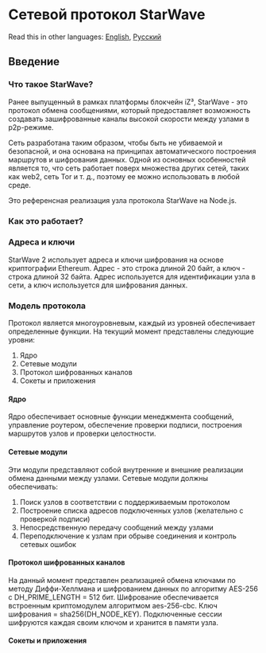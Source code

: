 # Сетевой протокол StarWave
Read this in other languages: [English](README.md), [Русский](README_RU.md)

## Введение
### Что такое StarWave?
Ранее выпущенный в рамках платформы блокчейн iZ³, StarWave - это протокол обмена сообщениями, который предоставляет возможность создавать зашифрованные каналы высокой скорости между узлами в p2p-режиме.

Сеть разработана таким образом, чтобы быть не убиваемой и безопасной, и она основана на принципах автоматического построения маршрутов и шифрования данных. Одной из основных особенностей является то, что сеть работает поверх множества других сетей, таких как web2, сеть Tor и т. д., поэтому ее можно использовать в любой среде.

Это референсная реализация узла протокола StarWave на Node.js.

### Как это работает?

### Адреса и ключи
StarWave 2 использует адреса и ключи шифрования на основе криптографии Ethereum. Адрес - это строка длиной 20 байт, а ключ - строка длиной 32 байта. Адрес используется для идентификации узла в сети, а ключ используется для шифрования данных.

### Модель протокола

Протокол является многоуровневым, каждый из уровней обеспечивает определенные функции. На текущий момент представлены следующие уровни:

1. Ядро
2. Сетевые модули
3. Протокол шифрованных каналов
4. Сокеты и приложения

#### Ядро
Ядро обеспечивает основные функции менеджмента сообщений, управление роутером, обеспечение проверки подписи, построения маршрутов узлов и проверки целостности.

#### Сетевые модули
Эти модули представляют собой внутренние и внешние реализации обмена данными между узлами.
Сетевые модули должны обеспечивать:
1. Поиск узлов в соответствии с поддерживаемым протоколом
2. Построение списка адресов подключенных узлов (желательно с проверкой подписи)
3. Непосредственную передачу сообщений между узлами
4. Переподключение к узлам при обрыве соединения и контроль сетевых ошибок

#### Протокол шифрованных каналов
На данный момент представлен реализацией обмена ключами по методу Диффи-Хеллмана и шифрованием данных по алгоритму AES-256 с DH_PRIME_LENGTH = 512 бит.
Шифрование обеспечивается встроенным криптомодулем алгоритмом aes-256-cbc. Ключ шифрования = sha256(DH_NODE_KEY).
Подключенные сессии шифруются каждая своим ключом и хранится в памяти узла.

#### Сокеты и приложения

